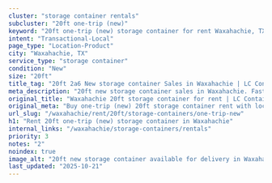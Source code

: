 ```yaml
---
cluster: "storage container rentals"
subcluster: "20ft one-trip (new)"
keyword: "20ft one-trip (new) storage container for rent Waxahachie, TX"
intent: "Transactional-Local"
page_type: "Location-Product"
city: "Waxahachie, TX"
service_type: "storage container"
condition: "New"
size: "20ft"
title_tag: "20ft 2a6 New storage container Sales in Waxahachie | LC Container"
meta_description: "20ft new storage container sales in Waxahachie. Fast delivery, competitive pricing. Serving storage containers area. Quote ID: UP7. Call (214) 524-4168 for your free quote today."
original_title: "Waxahachie 20ft storage container for rent | LC Container"
original_meta: "Buy one-trip (new) 20ft storage container rent with local delivery in Waxahachie, TX. LC Container — local Since 2003. Request a fast quote today."
url_slug: "/waxahachie/rent/20ft/storage-containers/one-trip-new"
h1: "Rent 20ft one-trip (new) storage container in Waxahachie"
internal_links: "/waxahachie/storage-containers/rentals"
priority: 3
notes: "2"
noindex: true
image_alt: "20ft new storage container available for delivery in Waxahachie"
last_updated: "2025-10-21"
---
```


<!-- TODO: Add unique city/inventory copy, images, and internal links here. -->
